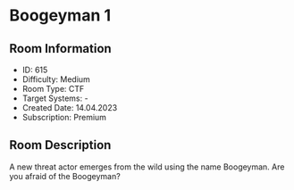 ﻿# Boogeyman 1

## Room Information
- ID: 615
- Difficulty: Medium
- Room Type: CTF
- Target Systems: -
- Created Date: 14.04.2023
- Subscription: Premium

## Room Description
A new threat actor emerges from the wild using the name Boogeyman. Are you afraid of the Boogeyman?
